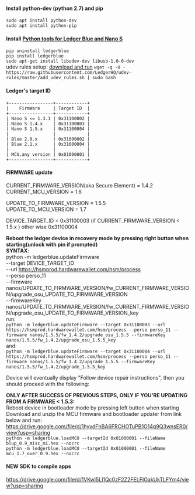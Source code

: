 #### Install python-dev (python 2.7) and pip<br/>
`sudo apt install python-dev`<br/>
`sudo apt install python-pip`


#### Install [Python tools for Ledger Blue and Nano S](https://github.com/LedgerHQ/blue-loader-python)<br/>
`pip uninstall ledgerblue`<br/>
`pip install ledgerblue`<br/>
`sudo apt-get install libudev-dev libusb-1.0-0-dev`<br/>
udev rules setup: [download and run](https://github.com/LedgerHQ/udev-rules/blob/master/add_udev_rules.sh)
`wget -q -O - https://raw.githubusercontent.com/LedgerHQ/udev-rules/master/add_udev_rules.sh | sudo bash`

#### Ledger's target ID
```
+-----------------+------------+
|    FirmWare     | Target ID  |
+-----------------+------------+
| Nano S <= 1.3.1 | 0x31100002 |
| Nano S 1.4.x    | 0x31100003 |
| Nano S 1.5.x    | 0x31100004 |
|                 |            |
| Blue 2.0.x      | 0x31000002 |
| Blue 2.1.x      | 0x31000004 |
|                 |            |
| MCU,any version | 0x01000001 |
+-----------------+------------+
```

#### FIRMWARE update<br/>
CURRENT_FIRMWARE_VERSION(aka Secure Element) = 1.4.2<br/>
CURRENT_MCU_VERSION = 1.6<br/>

UPDATE_TO_FIRMWARE_VERSION = 1.5.5<br/>
UPDATE_TO_MCU_VERSION = 1.7<br/>

DEVICE_TARGET_ID = 0x31100003 (if CURRENT_FIRMWARE_VERSION < 1.5.x ) other wise 0x31100004<br/>

**Reboot the ledger device in recovery mode by pressing right button when starting(unlock with pin if prompted)**<br/>
**SYNTAX**:<br/> 
python -m ledgerblue.updateFirmware<br/>
--target DEVICE_TARGET_ID<br/>
--url https://hsmprod.hardwarewallet.com/hsm/process<br/>
--perso perso_11<br/>
--firmware nanos/UPDATE_TO_FIRMWARE_VERSION/fw_CURRENT_FIRMWARE_VERSION/upgrade_osu_UPDATE_TO_FIRMWARE_VERSION<br/>
--firmwareKey nanos/UPDATE_TO_FIRMWARE_VERSION/fw_CURRENT_FIRMWARE_VERSION/upgrade_osu_UPDATE_TO_FIRMWARE_VERSION_key<br/>
run:<br/>
`python -m ledgerblue.updateFirmware --target 0x31100003 --url https://hsmprod.hardwarewallet.com/hsm/process --perso perso_11 --firmware nanos/1.5.5/fw_1.4.2/upgrade_osu_1.5.5 --firmwareKey nanos/1.5.5/fw_1.4.2/upgrade_osu_1.5.5_key`<br/>
and:<br/>
`python -m ledgerblue.updateFirmware --target 0x31100004 --url https://hsmprod.hardwarewallet.com/hsm/process --perso perso_11 --firmware nanos/1.5.5/fw_1.4.2/upgrade_1.5.5 --firmwareKey nanos/1.5.5/fw_1.4.2/upgrade_1.5.5_key`<br/>

Device will eventually display "Follow device repair instructions", then you should proceed with the following:<br/>

**ONLY AFTER SUCCESS OF PREVIOUS STEPS, ONLY IF YOU'RE UPDATING FROM A FIRMWARE < 1.5.3:**<br/>
Reboot device in bootloader mode by pressing left button when starting<br/>
Download and unzip the MCU firmware and bootloader updater from link below and run:<br/>
https://drive.google.com/file/d/1hyvdFhBA6FRCHOTuPB1O14q9Q3wnsER0/view?usp=sharing<br/>
`python -m ledgerblue.loadMCU --targetId 0x01000001 --fileName blup_0.9_misc_m1.hex --nocrc`<br/>
`python -m ledgerblue.loadMCU --targetId 0x01000001 --fileName mcu_1.7_over_0.9.hex --nocrc`<br/>

#### NEW SDK to compile apps<br/>
https://drive.google.com/file/d/1VKwl5LI1Qc0zF2Z2FELFIOakUkTLFYm4/view?usp=sharing
